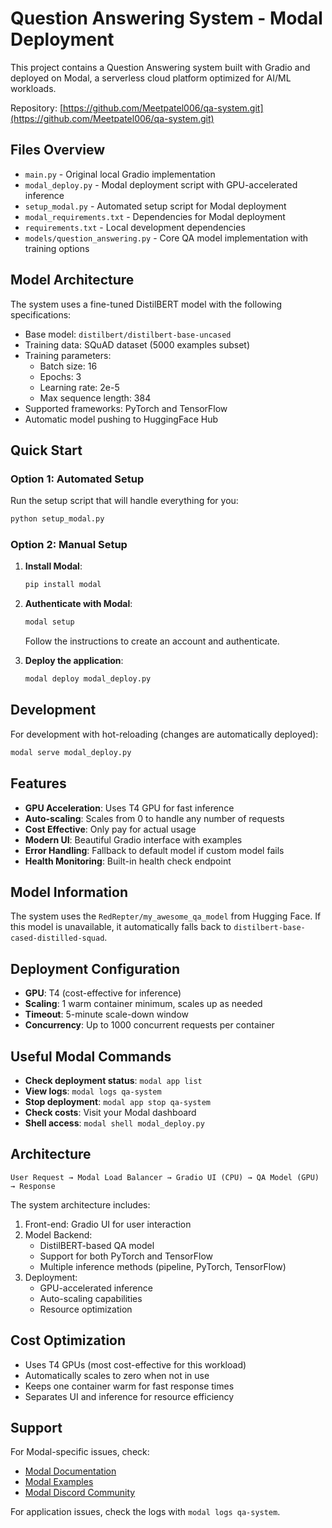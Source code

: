 # Question Answering System - Modal Deployment

This project contains a Question Answering system built with Gradio and deployed on Modal, a serverless cloud platform optimized for AI/ML workloads.

Repository: [https://github.com/Meetpatel006/qa-system.git](https://github.com/Meetpatel006/qa-system.git)

## Files Overview

- `main.py` - Original local Gradio implementation
- `modal_deploy.py` - Modal deployment script with GPU-accelerated inference
- `setup_modal.py` - Automated setup script for Modal deployment
- `modal_requirements.txt` - Dependencies for Modal deployment
- `requirements.txt` - Local development dependencies
- `models/question_answering.py` - Core QA model implementation with training options

## Model Architecture

The system uses a fine-tuned DistilBERT model with the following specifications:
- Base model: `distilbert/distilbert-base-uncased`
- Training data: SQuAD dataset (5000 examples subset)
- Training parameters:
  - Batch size: 16
  - Epochs: 3
  - Learning rate: 2e-5
  - Max sequence length: 384
- Supported frameworks: PyTorch and TensorFlow
- Automatic model pushing to HuggingFace Hub

## Quick Start

### Option 1: Automated Setup
Run the setup script that will handle everything for you:

```bash
python setup_modal.py
```

### Option 2: Manual Setup

1. **Install Modal**:
   ```bash
   pip install modal
   ```

2. **Authenticate with Modal**:
   ```bash
   modal setup
   ```
   Follow the instructions to create an account and authenticate.

3. **Deploy the application**:
   ```bash
   modal deploy modal_deploy.py
   ```

## Development

For development with hot-reloading (changes are automatically deployed):

```bash
modal serve modal_deploy.py
```

## Features

- **GPU Acceleration**: Uses T4 GPU for fast inference
- **Auto-scaling**: Scales from 0 to handle any number of requests
- **Cost Effective**: Only pay for actual usage
- **Modern UI**: Beautiful Gradio interface with examples
- **Error Handling**: Fallback to default model if custom model fails
- **Health Monitoring**: Built-in health check endpoint

## Model Information

The system uses the `RedRepter/my_awesome_qa_model` from Hugging Face. If this model is unavailable, it automatically falls back to `distilbert-base-cased-distilled-squad`.

## Deployment Configuration

- **GPU**: T4 (cost-effective for inference)
- **Scaling**: 1 warm container minimum, scales up as needed
- **Timeout**: 5-minute scale-down window
- **Concurrency**: Up to 1000 concurrent requests per container

## Useful Modal Commands

- **Check deployment status**: `modal app list`
- **View logs**: `modal logs qa-system`
- **Stop deployment**: `modal app stop qa-system`
- **Check costs**: Visit your Modal dashboard
- **Shell access**: `modal shell modal_deploy.py`

## Architecture

```
User Request → Modal Load Balancer → Gradio UI (CPU) → QA Model (GPU) → Response
```

The system architecture includes:
1. Front-end: Gradio UI for user interaction
2. Model Backend:
   - DistilBERT-based QA model
   - Support for both PyTorch and TensorFlow
   - Multiple inference methods (pipeline, PyTorch, TensorFlow)
3. Deployment:
   - GPU-accelerated inference
   - Auto-scaling capabilities
   - Resource optimization

## Cost Optimization

- Uses T4 GPUs (most cost-effective for this workload)
- Automatically scales to zero when not in use
- Keeps one container warm for fast response times
- Separates UI and inference for resource efficiency

## Support

For Modal-specific issues, check:
- [Modal Documentation](https://modal.com/docs)
- [Modal Examples](https://github.com/modal-labs/modal-examples)
- [Modal Discord Community](https://discord.gg/modal)

For application issues, check the logs with `modal logs qa-system`.

